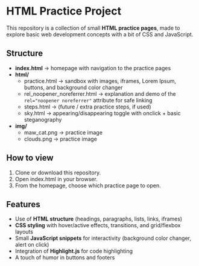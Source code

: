 # HTML Practice Project

This repository is a collection of small **HTML practice pages**, made to explore basic web development concepts with a bit of CSS and JavaScript.

##  Structure

- **index.html** → homepage with navigation to the practice pages  
- **html/**
  - practice.html → sandbox with images, iframes, Lorem Ipsum, buttons, and background color changer  
  - rel_noopener_noreferrer.html → explanation and demo of the `rel="noopener noreferrer"` attribute for safe linking  
  - steps.html → (future / extra practice steps, if used)
  - sky.html → appearing/disappearing toggle with onclick + basic steganography
- **img/**
  - maw_cat.png → practice image  
  - clouds.png → practice image  

##  How to view

1. Clone or download this repository.  
2. Open index.html in your browser.  
3. From the homepage, choose which practice page to open.  

## Features

- Use of **HTML structure** (headings, paragraphs, lists, links, iframes)  
- **CSS styling** with hover/active effects, transitions, and grid/flexbox layouts  
- Small **JavaScript snippets** for interactivity (background color changer, alert on click)  
- Integration of **Highlight.js** for code highlighting  
- A touch of humor in buttons and footers   

